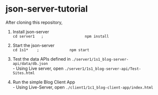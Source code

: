 # json-server-tutorial

After cloning this repository, 
  1. Install json-server     
    ```
      cd server1   ;                  
      npm install
    ```
  2. Start the json-server     
    ```
      cd 1s1*    ;             
      npm start
    ```  
  3. Test the data APIs defined in `./server1/1s1_blog-server-api/data/db.json`     
    - Using Live server, open `./server1/1s1_blog-server-api/Test-Sites.html`   
    
  4. Run the simple Blog Client App     
    - Using Live-Server, open `./client1/1c1_blog-client-app/index.html`
    
    
